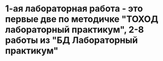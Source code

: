# 1-ая лабораторная работа - это первые две по методичке "ТОХОД лабораторный практикум", 2-8 работы из "БД Лабораторный практикум"
